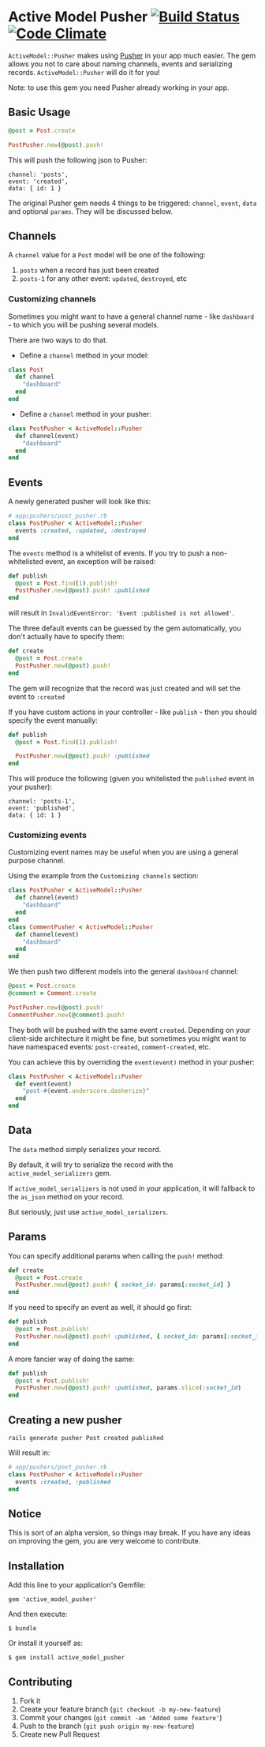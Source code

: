 # Active Model Pusher [![Build Status](https://travis-ci.org/AlexanderZaytsev/active_model_pusher.png?branch=master)](https://travis-ci.org/AlexanderZaytsev/active_model_pusher) [![Code Climate](https://codeclimate.com/badge.png)](https://codeclimate.com/github/AlexanderZaytsev/active_model_pusher)

`ActiveModel::Pusher` makes using [Pusher](https://github.com/pusher/pusher-gem) in your app much easier.
The gem allows you not to care about naming channels, events and serializing records. `ActiveModel::Pusher` will do it for you!

Note: to use this gem you need Pusher already working in your app.

## Basic Usage
```ruby
@post = Post.create

PostPusher.new(@post).push!
```

This will push the following json to Pusher:

```
channel: 'posts',
event: 'created',
data: { id: 1 }
```
The original Pusher gem needs 4 things to be triggered: `channel`, `event`, `data` and optional `params`. They will be discussed below.

## Channels
A `channel` value for a `Post` model will be one of the following:

1. `posts` when a record has just been created
2. `posts-1` for any other event: `updated`, `destroyed`, etc

### Customizing channels
Sometimes you might want to have a general channel name -  like `dashboard` - to which you will be pushing several models.

There are two ways to do that.

* Define a `channel` method in your model:

```ruby
class Post
  def channel
    "dashboard"
  end
end
```

* Define a `channel` method in your pusher:

```ruby
class PostPusher < ActiveModel::Pusher
  def channel(event)
    "dashboard"
  end
end
```

## Events
A newly generated pusher will look like this:

```ruby
# app/pushers/post_pusher.rb
class PostPusher < ActiveModel::Pusher
  events :created, :updated, :destroyed
end
```

The `events` method is a whitelist of events. If you try to push a non-whitelisted event, an exception will be raised:
```ruby
def publish
  @post = Post.find(1).publish!
  PostPusher.new(@post).push! :published
end
```
will result in `InvalidEventError: 'Event :published is not allowed'`.


The three default events can be guessed by the gem automatically, you don't actually have to specify them:

```ruby
def create
  @post = Post.create
  PostPusher.new(@post).push!
end
```
The gem will recognize that the record was just created and will set the event to `:created`

If you have custom actions in your controller - like `publish` - then you should specify the event manually:
```ruby
def publish
  @post = Post.find(1).publish!

  PostPusher.new(@post).push! :published
end
```

This will produce the following (given you whitelisted the `published` event in your pusher):
```
channel: 'posts-1',
event: 'published',
data: { id: 1 }
```

### Customizing events

Customizing event names may be useful when you are using a general purpose channel.

Using the example from the `Customizing channels` section:

```ruby
class PostPusher < ActiveModel::Pusher
  def channel(event)
    "dashboard"
  end
end
class CommentPusher < ActiveModel::Pusher
  def channel(event)
    "dashboard"
  end
end
```

We then push two different models into the general `dashboard` channel:
```ruby
@post = Post.create
@comment = Comment.create

PostPusher.new(@post).push!
CommentPusher.new(@comment).push!
```

They both will be pushed with the same event `created`. Depending on your client-side architecture it might be fine, but sometimes you might want to have namespaced events: `post-created`, `comment-created`, etc.

You can achieve this by overriding the `event(event)` method in your pusher:

```ruby
class PostPusher < ActiveModel::Pusher
  def event(event)
    "post-#{event.underscore.dasherize}"
  end
end
```

## Data
The `data` method simply serializes your record.

By default, it will try to serialize the record with the `active_model_serializers` gem.

If `active_model_serializers` is not used in your application, it will fallback to the `as_json` method on your record.

But seriously, just use `active_model_serializers`.

## Params
You can specify additional params when calling the `push!` method:

```ruby
def create
  @post = Post.create
  PostPusher.new(@post).push! { socket_id: params[:socket_id] }
end
```

If you need to specify an event as well, it should go first:
```ruby
def publish
  @post = Post.publish!
  PostPusher.new(@post).push! :published, { socket_id: params[:socket_id] }
end
```
A more fancier way of doing the same:
```ruby
def publish
  @post = Post.publish!
  PostPusher.new(@post).push! :published, params.slice(:socket_id)
end
```

## Creating a new pusher
```
rails generate pusher Post created published
```

Will result in:

```ruby
# app/pushers/post_pusher.rb
class PostPusher < ActiveModel::Pusher
  events :created, :published
end
```

## Notice
This is sort of an alpha version, so things may break. If you have any ideas on improving the gem, you are very welcome to contribute.

## Installation

Add this line to your application's Gemfile:

    gem 'active_model_pusher'

And then execute:

    $ bundle

Or install it yourself as:

    $ gem install active_model_pusher

## Contributing

1. Fork it
2. Create your feature branch (`git checkout -b my-new-feature`)
3. Commit your changes (`git commit -am 'Added some feature'`)
4. Push to the branch (`git push origin my-new-feature`)
5. Create new Pull Request
